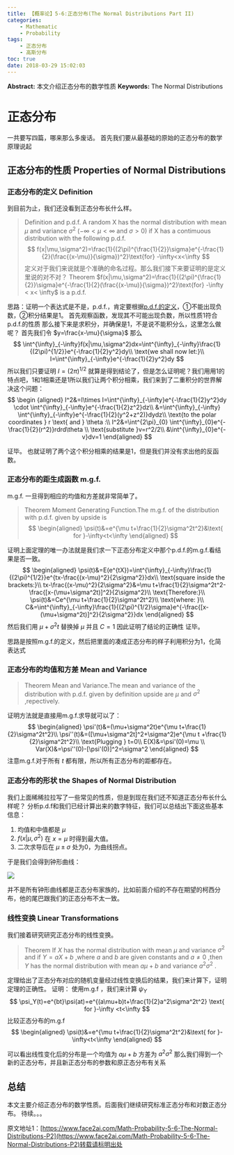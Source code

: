 ```yaml
---
title: 【概率论】5-6:正态分布(The Normal Distributions Part II)
categories:
    - Mathematic
    - Probability
tags:
    - 正态分布
    - 高斯分布
toc: true
date: 2018-03-29 15:02:03
---
```


**Abstract:** 本文介绍正态分布的数学性质
**Keywords:** The Normal Distributions

<!--more-->
# 正态分布
一共要写四篇，哪来那么多废话。
首先我们要从最基础的原始的正态分布的数学原理说起
## 正态分布的性质 Properties of Normal Distributions
### 正态分布的定义 Definition
到目前为止，我们还没看到正态分布长什么样。
>Definition and p.d.f. A random X has the normal distribution with mean $\mu$ and variance $\sigma^2$ ($-\infty<\mu<\infty$ and $\sigma > 0$) if X has a contimuous distribution with the following p.d.f.
$$
f(x|\mu,\sigma^2)=\frac{1}{(2\pi)^{\frac{1}{2}}\sigma}e^{-\frac{1}{2}(\frac{(x-\mu)}{\sigma})^2}\text{for} -\infty<x<\infty
$$
定义对于我们来说就是个准确的命名过程。那么我们接下来要证明的是定义里说的对不对？
> Theorem $f(x|\mu,\sigma^2)=\frac{1}{(2\pi)^{\frac{1}{2}}\sigma}e^{-\frac{1}{2}(\frac{(x-\mu)}{\sigma})^2}\text{for} -\infty < x< \infty$ is a p.d.f.

思路：证明一个表达式是不是，p.d.f.，肯定要根据[p.d.f.的定义](https://face2ai.com/Math-Probability-3-2-Continuous-Distribution/)，①不能出现负数，②积分结果是1。
首先观察函数，发现其不可能出现负数，所以性质1符合p.d.f.的性质
那么接下来是求积分，并确保是1，不是说不能积分么，这里怎么做呢？
首先我们令 $y=\frac{x-\mu}{\sigma}$ 那么
$$
\int^{\infty}_{-\infty}f(x|\mu,\sigma^2)dx=\int^{\infty}_{-\infty}\frac{1}{(2\pi)^{1/2}}e^{-\frac{1}{2}y^2}dy\\
\text{we shall now let:}\\
I=\int^{\infty}_{-\infty}e^{-\frac{1}{2}y^2}dy
$$
所以我们只要证明 $I=(2\pi)^{1/2}$ 就算是得到结论了，但是怎么证明呢？我们用用1的特点吧，1和1相乘还是1所以我们让两个积分相乘，我们来到了二重积分的世界解决这个问题：
$$
\begin {aligned}
I^2&=I\times I=\int^{\infty}_{-\infty}e^{-\frac{1}{2}y^2}dy \cdot \int^{\infty}_{-\infty}e^{-\frac{1}{2}z^2}dz\\
&=\int^{\infty}_{-\infty} \int^{\infty}_{-\infty}e^{-\frac{1}{2}(y^2+z^2)}dydz\\
\text{to the polar coordinates } r \text{ and } \theta :\\
I^2&=\int^{2\pi}_{0} \int^{\infty}_{0}e^{-\frac{1}{2}(r^2)}rdrd\theta \\
\text{substitute }v=r^2/2\\
&\int^{\infty}_{0}e^{-v}dv=1
\end{aligned}
$$

证毕。
也就证明了两个这个积分相乘的结果是1，但是我们并没有求出他的反函数。

### 正态分布的距生成函数 m.g.f.
m.g.f. 一旦得到相应的均值和方差就非常简单了。
>Theorem Moment Generating Function.The m.g.f. of the distribution with p.d.f. given by upside is
$$
\begin{aligned}
\psi(t)&=e^{\mu t+\frac{1}{2}\sigma^2t^2}&\text{ for }-\infty<t<\infty
\end{aligned}
$$

证明上面定理的唯一办法就是我们求一下正态分布定义中那个p.d.f.的m.g.f.看结果是否一致。
$$
\begin{aligned}
\psi(t)&=E(e^{tX})=\int^{\infty}_{-\infty}\frac{1}{(2\pi)^{1/2}}e^{tx-\frac{(x-\mu)^2}{2\sigma^2}}dx\\
\text{square inside the brackets:}\\
tx-\frac{(x-\mu)^2}{2\sigma^2}&=\mu t+\frac{1}{2}\sigma^2t^2-\frac{[x-(\mu+\sigma^2t)]^2}{2\sigma^2}\\
\text{Therefore:}\\
\psi(t)&=Ce^{\mu t+\frac{1}{2}\sigma^2t^2}\\
\text{where: }\\
C&=\int^{\infty}_{-\infty}\frac{1}{(2\pi)^{1/2}\sigma}e^{-\frac{[x-(\mu+\sigma^2t)]^2}{2\sigma^2}}dx
\end{aligned}
$$
然后我们用 $\mu+\sigma^2t$ 替换掉 $\mu$ 并且 $C=1$ 因此证明了结论的正确性
证毕。

思路是按照m.g.f.的定义，然后把里面的凑成正态分布的样子利用积分为1，化简表达式

### 正态分布的均值和方差 Mean and Variance
>Theorem Mean and Variance.The mean and variance of the distribution with p.d.f. given by definition upside are $\mu$ and $\sigma^2$ ,repectively.

证明方法就是直接用m.g.f.求导就可以了：
$$
\begin{aligned}
\psi'(t)&=(\mu+\sigma^2t)e^{\mu t+\frac{1}{2}\sigma^2t^2}\\
\psi''(t)&=([\mu+\sigma^2t]^2+\sigma^2)e^{\mu t +\frac{1}{2}\sigma^2t^2}\\
\text{Plugging } t=0\\
E(X)&=\psi'(0)=\mu \\
Var(X)&=\psi''(0)-[\psi'(0)]^2=\sigma^2
\end{aligned}
$$
注意m.g.f.对于所有 $t$ 都有限，所以所有正态分布的距都存在。

### 正态分布的形状 the Shapes of Normal Distribution
我们上面稀稀拉拉写了一些常见的性质，但是到现在我们还不知道正态分布长什么样呢？
分析p.d.f和我们已经计算出来的数字特征，我们可以总结出下面这些基本信息：
1. 均值和中值都是 $\mu$
2. $f(x|\mu,\sigma^2)$ 在 $x=\mu$ 时得到最大值。
3. 二次求导后在 $\mu \pm \sigma$  处为0，为曲线拐点。

于是我们会得到钟形曲线：

![](https://tony4ai-1251394096.cos.ap-hongkong.myqcloud.com/blog_images/Math-Probability-5-6-The-Normal-Distributions-P2/beel_shape.png)

并不是所有钟形曲线都是正态分布家族的，比如前面介绍的不存在期望的柯西分布，他的尾巴跟我们的正态分布不太一致。

### 线性变换 Linear Transformations
我们接着研究研究正态分布的线性变换。
>Theorem If $X$ has the normal distribution with mean $\mu$ and variance $\sigma^2$ and if $Y =aX+b$ ,where $a$ and $b$ are given constants and $a \neq 0$ ,then $Y$ has the normal distribution with mean $a\mu+b$ and variance $a^2\sigma^2$ .


定理给出了正态分布对应的随机变量经过线性变换后的结果，我们来计算下，证明定理的正确性。
证明：
使用m.g.f ，我们来计算 $\psi_Y$
$$
\psi_Y(t)=e^{bt}\psi(at)=e^{(a\mu+b)t+\frac{1}{2}a^2\sigma^2t^2} \text{ for }-\infty <t<\infty
$$
比较正态分布的m.g.f
$$
\begin{aligned}
\psi(t)&=e^{\mu t+\frac{1}{2}\sigma^2t^2}&\text{ for }-\infty<t<\infty
\end{aligned}
$$

可以看出线性变化后的分布是一个均值为 $a\mu+b$ 方差为 $a^2\sigma^2$ 那么我们得到一个新的正态分布，并且新正态分布的参数和原正态分布有关系
## 总结
本文主要介绍正态分布的数学性质。后面我们继续研究标准正态分布和对数正态分布。
待续。。。





原文地址1：[https://www.face2ai.com/Math-Probability-5-6-The-Normal-Distributions-P2](https://www.face2ai.com/Math-Probability-5-6-The-Normal-Distributions-P2)转载请标明出处
